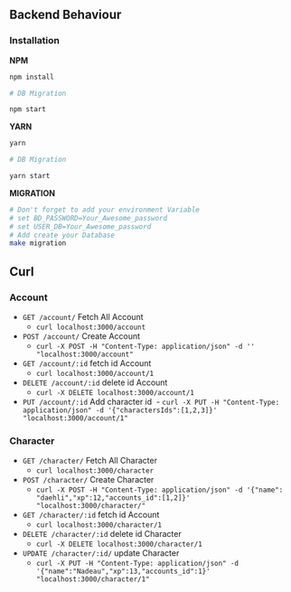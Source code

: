 ## Backend Behaviour

### Installation

**NPM**

```bash
npm install

# DB Migration

npm start
```

**YARN**

```bash
yarn 

# DB Migration

yarn start
```

**MIGRATION**

```bash
# Don't forget to add your environment Variable
# set BD_PASSWORD=Your_Awesome_password
# set USER_DB=Your_Awesome_password
# Add create your Database
make migration
```



## Curl

### Account 

- `GET /account/` Fetch All Account
  - `curl localhost:3000/account`
- `POST /account/` Create Account
  - `curl -X POST -H "Content-Type: application/json" -d '' "localhost:3000/account"`
- `GET /account/:id` fetch id Account
  - `curl localhost:3000/account/1`
- `DELETE /account/:id` delete id Account
  - `curl -X DELETE localhost:3000/account/1`
- `PUT /account/:id` Add character id
  - `curl -X PUT -H "Content-Type: application/json" -d '{"charactersIds":[1,2,3]}' "localhost:3000/account/1"`


### Character

- `GET /character/` Fetch All Character
  - `curl localhost:3000/character`
- `POST /character/` Create Character
  - `curl -X POST -H "Content-Type: application/json" -d '{"name": "daehli","xp":12,"accounts_id":[1,2]}' "localhost:3000/character/"`
- `GET /character/:id` fetch id Account
  - `curl localhost:3000/character/1`
- `DELETE /character/:id` delete id Character
  - `curl -X DELETE localhost:3000/character/1`
- `UPDATE /character/:id/` update Character
  - `curl -X PUT -H "Content-Type: application/json" -d '{"name":"Nadeau","xp":13,"accounts_id":1}' "localhost:3000/character/1" `